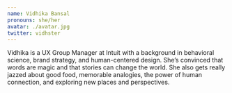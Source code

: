 ```yaml
---
name: Vidhika Bansal
pronouns: she/her
avatar: ./avatar.jpg
twitter: vidhster
---
```


Vidhika is a UX Group Manager at Intuit with a background in behavioral science, brand strategy, and human-centered design. She’s convinced that words are magic and that stories can change the world. She also gets really jazzed about good food, memorable analogies, the power of human connection, and exploring new places and perspectives.
